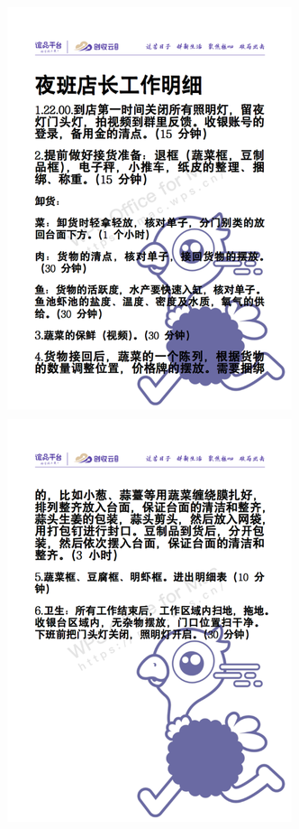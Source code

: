 ![](../../resources/pic/common/夜班店长工作流程-旧版_01.png)

![](../../resources/pic/common/夜班店长工作流程-旧版_02.png)